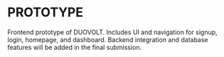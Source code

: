# PROTOTYPE
Frontend prototype of DUOVOLT. Includes UI and navigation for signup, login, homepage, and dashboard. Backend integration and database features will be added in the final submission.
